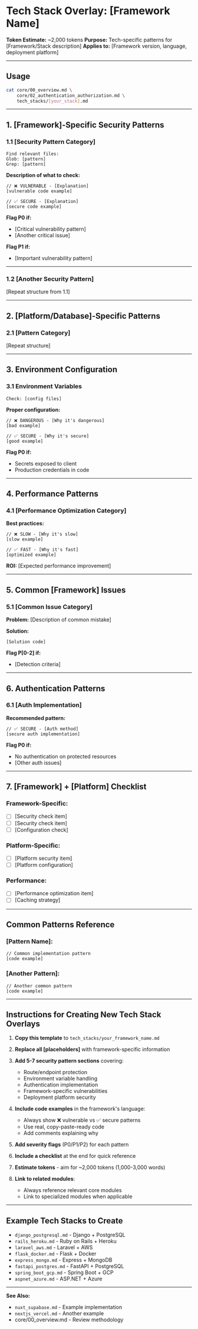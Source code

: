 # Tech Stack Overlay: [Framework Name]

**Token Estimate:** ~2,000 tokens
**Purpose:** Tech-specific patterns for [Framework/Stack description]
**Applies to:** [Framework version, language, deployment platform]

---

## Usage

```bash
cat core/00_overview.md \
    core/02_authentication_authorization.md \
    tech_stacks/[your_stack].md
```

---

## 1. [Framework]-Specific Security Patterns

### 1.1 [Security Pattern Category]

```
Find relevant files:
Glob: [pattern]
Grep: [pattern]
```

**Description of what to check:**

```[language]
// ❌ VULNERABLE - [Explanation]
[vulnerable code example]

// ✅ SECURE - [Explanation]
[secure code example]
```

**Flag P0 if:**
- [Critical vulnerability pattern]
- [Another critical issue]

**Flag P1 if:**
- [Important vulnerability pattern]

---

### 1.2 [Another Security Pattern]

[Repeat structure from 1.1]

---

## 2. [Platform/Database]-Specific Patterns

### 2.1 [Pattern Category]

[Repeat structure]

---

## 3. Environment Configuration

### 3.1 Environment Variables

```
Check: [config files]
```

**Proper configuration:**

```[language]
// ❌ DANGEROUS - [Why it's dangerous]
[bad example]

// ✅ SECURE - [Why it's secure]
[good example]
```

**Flag P0 if:**
- Secrets exposed to client
- Production credentials in code

---

## 4. Performance Patterns

### 4.1 [Performance Optimization Category]

**Best practices:**

```[language]
// ❌ SLOW - [Why it's slow]
[slow example]

// ✅ FAST - [Why it's fast]
[optimized example]
```

**ROI:** [Expected performance improvement]

---

## 5. Common [Framework] Issues

### 5.1 [Common Issue Category]

**Problem:**
[Description of common mistake]

**Solution:**
```[language]
[Solution code]
```

**Flag P[0-2] if:**
- [Detection criteria]

---

## 6. Authentication Patterns

### 6.1 [Auth Implementation]

**Recommended pattern:**

```[language]
// ✅ SECURE - [Auth method]
[secure auth implementation]
```

**Flag P0 if:**
- No authentication on protected resources
- [Other auth issues]

---

## 7. [Framework] + [Platform] Checklist

### Framework-Specific:
- [ ] [Security check item]
- [ ] [Security check item]
- [ ] [Configuration check]

### Platform-Specific:
- [ ] [Platform security item]
- [ ] [Platform configuration]

### Performance:
- [ ] [Performance optimization item]
- [ ] [Caching strategy]

---

## Common Patterns Reference

### [Pattern Name]:
```[language]
// Common implementation pattern
[code example]
```

### [Another Pattern]:
```[language]
// Another common pattern
[code example]
```

---

## Instructions for Creating New Tech Stack Overlays

1. **Copy this template** to `tech_stacks/your_framework_name.md`

2. **Replace all [placeholders]** with framework-specific information

3. **Add 5-7 security pattern sections** covering:
   - Route/endpoint protection
   - Environment variable handling
   - Authentication implementation
   - Framework-specific vulnerabilities
   - Deployment platform security

4. **Include code examples** in the framework's language:
   - Always show ❌ vulnerable vs ✅ secure patterns
   - Use real, copy-paste-ready code
   - Add comments explaining why

5. **Add severity flags** (P0/P1/P2) for each pattern

6. **Include a checklist** at the end for quick reference

7. **Estimate tokens** - aim for ~2,000 tokens (1,000-3,000 words)

8. **Link to related modules**:
   - Always reference relevant core modules
   - Link to specialized modules when applicable

---

## Example Tech Stacks to Create

- `django_postgresql.md` - Django + PostgreSQL
- `rails_heroku.md` - Ruby on Rails + Heroku
- `laravel_aws.md` - Laravel + AWS
- `flask_docker.md` - Flask + Docker
- `express_mongo.md` - Express + MongoDB
- `fastapi_postgres.md` - FastAPI + PostgreSQL
- `spring_boot_gcp.md` - Spring Boot + GCP
- `aspnet_azure.md` - ASP.NET + Azure

---

**See Also:**
- `nuxt_supabase.md` - Example implementation
- `nextjs_vercel.md` - Another example
- core/00_overview.md - Review methodology
